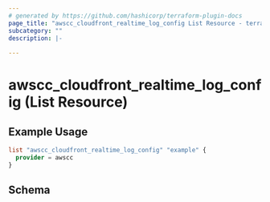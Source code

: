 ```yaml
---
# generated by https://github.com/hashicorp/terraform-plugin-docs
page_title: "awscc_cloudfront_realtime_log_config List Resource - terraform-provider-awscc"
subcategory: ""
description: |-
  
---
```


# awscc_cloudfront_realtime_log_config (List Resource)



## Example Usage

```terraform
list "awscc_cloudfront_realtime_log_config" "example" {
  provider = awscc
}
```

<!-- schema generated by tfplugindocs -->
## Schema

